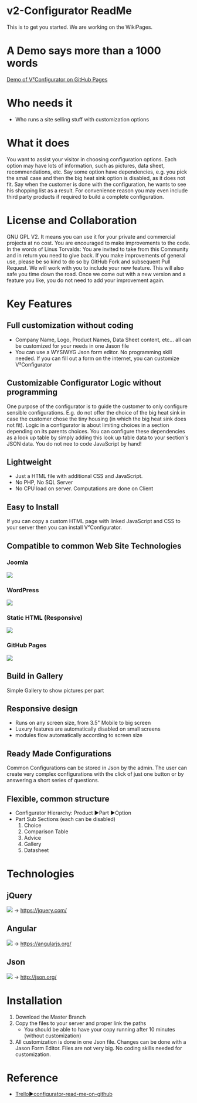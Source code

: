# v2-Configurator ReadMe
This is to get you started. We are working on the WikiPages.

# A Demo says more than a 1000 words
[Demo of V²Configurator on GitHub Pages](http://v-squared.github.io/v2-Configurator/)

# Who needs it
- Who runs a site selling stuff with customization options

# What it does
You want to assist your visitor in choosing configuration options. Each option may have lots of information, such as pictures, data sheet, recommendations, etc. Say some option have dependencies, e.g. you pick the small case and then the big heat sink option is disabled, as it does not fit. Say when the customer is done with the configuration, he wants to see his shopping list as a result. For convenience reason you may even include third party products if required to build a complete configuration.

# License and Collaboration
GNU GPL V2. It means you can use it for your private and commercial projects at no cost. You are encouraged to make improvements to the code. In the words of Linus Torvalds: You are invited to take from this Community and in return you need to give back. If you make improvements of general use, please be so kind to do so by GitHub Fork and subsequent Pull Request. We will work with you to include your new feature. This will also safe you time down the road. Once we come out with a new version and a feature you like, you do not need to add your improvement again.


# Key Features

## Full customization without coding
- Company Name, Logo, Product Names, Data Sheet content, etc... all can be customized for your needs in one Jason file
- You can use a WYSIWYG Json form editor. No programming skill needed. If you can fill out a form on the internet, you can customize V²Configurator

## Customizable Configurator Logic without programming
One purpose of the configurator is to guide the customer to only configure sensible configurations. E.g. do not offer the choice of the big heat sink in case the customer chose the tiny housing (in which the big heat sink does not fit). Logic in a configurator is about limiting choices in a section depending on its parents choices. You can configure these dependencies as a look up table by simply adding this look up table data to your section's JSON data. You do not nee to code JavaScript by hand!

## Lightweight
- Just a HTML file with additional CSS and JavaScript. 
- No PHP, No SQL Server
- No CPU load on server. Computations are done on Client

## Easy to Install
If you can copy a custom HTML page with linked JavaScript and CSS to your server then you can install V²Configurator.

## Compatible to common Web Site Technologies
### Joomla
![](http://www.mindk.com/images/icon-joomla.png)

### WordPress
![](https://jquery.org/resources/home/wordpress-logo.png)

### Static HTML (Responsive)
![](http://www.digitalst.co.il/files/upload/html5%2Bcss3%2Bjavascript%2Bresponsive%2Bicon-logo.png)

### GitHub Pages
![](http://doc.rultor.com/images/github-logo.png)

## Build in Gallery
Simple Gallery to show pictures per part

## Responsive design
- Runs on any screen size, from 3.5" Mobile to big screen
- Luxury features are automatically disabled on small screens
- modules flow automatically according to screen size

## Ready Made Configurations
Common Configurations can be stored in Json by the admin. The user can create very complex configurations with the click of just one button or by answering a short series of questions. 

## Flexible, common structure
- Configurator Hierarchy: Product ►Part ►Option
- Part Sub Sections (each can be disabled)
   1) Choice
   2) Comparison Table
   3) Advice
   4) Gallery
   5) Datasheet


# Technologies

## jQuery
![](https://developer.blackberry.com/html5/files/documentation/v2_2/images/jquery_logo.png)
→ https://jquery.com/

## Angular
![](https://angularjs.org/img/AngularJS-large.png)
→ https://angularjs.org/

## Json
![](http://antonioortegajr.com/wp-content/uploads/logo_json.png)
→ http://json.org/


# Installation
1. Download the Master Branch
2. Copy the files to your server and proper link the paths
   - You should be able to have your copy running after 10 minutes (without customization)
4. All customization is done in one Json file. Changes can be done with a Jason Form Editor. Files are not very big.  No coding skills needed for customization.

# Reference
- [Trello►configurator-read-me-on-github](https://trello.com/c/5FJp4i9Y/66-configurator-read-me-on-github)

